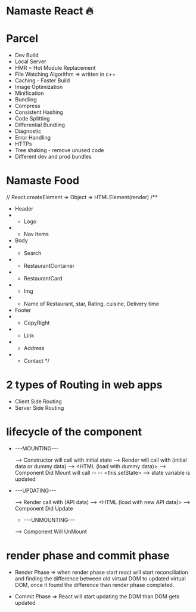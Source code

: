 # Namaste React 🔥

# Parcel

- Dev Build
- Local Server
- HMR = Hot Module Replacement
- File Watching Algorithm => written in c++
- Caching - Faster Build
- Image Optimization
- Minification
- Bundling
- Compress
- Consistent Hashing
- Code Splitting
- Differential Bundling
- Diagnostic
- Error Handling
- HTTPs
- Tree shaking - remove unused code
- Different dev and prod bundles

# Namaste Food

// React.createElement => Object => HTMLElement(render)
/\*\*

- Header
- - Logo
- - Nav Items
- Body
- - Search
- - RestaurantContainer
- - RestaurantCard
- - Img
- - Name of Restaurant, star, Rating, cuisine, Delivery time
- Footer
- - CopyRight
- - Link
- - Address
- - Contact
    \*/

# 2 types of Routing in web apps

- Client Side Routing
- Server Side Routing

# lifecycle of the component

- ---MOUNTING---

  --> Constructor will call with initial state
  --> Render will call with (initial data or dummy data)
  --> <HTML (load with dummy data)>
  --> Component Did Mount will call
  -- <API call>
  -- <this.setState> --> state variable is updated

- ---UPDATING---

  --> Render call with (API data)
  --> <HTML (load with new API data)>
  --> Component Did Update

  - ---UNMOUNTING---

  --> Component Will UnMount

# render phase and commit phase

- Render Phase => when render phase start react will start reconciliation and finding the difference between old virtual DOM to updated virtual DOM, once it found the difference than render phase completed.

- Commit Phase => React will start updating the DOM than DOM gets updated
